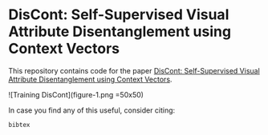 # DisCont: Self-Supervised Visual Attribute Disentanglement using Context Vectors

This repository contains code for the paper <a href="">DisCont: Self-Supervised Visual Attribute Disentanglement using Context Vectors</a>.

![Training DisCont](figure-1.png =50x50)

In case you find any of this useful, consider citing:
```
bibtex
```

